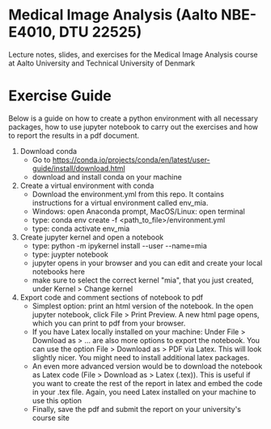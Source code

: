 # Medical Image Analysis (Aalto NBE-E4010, DTU 22525)
Lecture notes, slides, and exercises for the Medical Image Analysis course at Aalto University and Technical University of Denmark



# Exercise Guide
Below is a guide on how to create a python environment with all necessary packages, how to use jupyter notebook to carry out the exercises and how to report the results in a pdf document.

1. Download conda
     - Go to https://conda.io/projects/conda/en/latest/user-guide/install/download.html
     - download and install conda on your machine
3. Create a virtual environment with conda
     - Download the environment.yml from this repo. It contains instructions for a virtual environment called env_mia.
     - Windows: open Anaconda prompt, MacOS/Linux: open terminal
     - type: conda env create -f <path_to_file>/environment.yml
     - type: conda activate env_mia
5. Create jupyter kernel and open a notebook
     - type: python -m ipykernel install --user --name=mia
     - type: juypter notebook
     - jupyter opens in your browser and you can edit and create your local notebooks here
     - make sure to select the correct kernel "mia", that you just created, under Kernel > Change kernel
7. Export code and comment sections of notebook to pdf
     - Simplest option: print an html version of the notebook. In the open jupyter notebook, click File > Print Preview. A new html page opens, which you can print to pdf from your browser.
     - If you have Latex locally installed on your machine: Under File > Download as > ... are also more options to export the notebook. You can use the option File > Download as > PDF via Latex. This will look slightly nicer. You might need to install additional latex packages.
     - An even more advanced version would be to download the notebook as Latex code (File > Download as > Latex (.tex)). This is useful if you want to create the rest of the report in latex and embed the code in your .tex file. Again, you need Latex installed on your machine to use this option
     - Finally, save the pdf and submit the report on your university's course site
